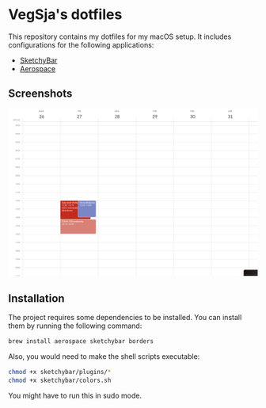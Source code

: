 # VegSja's dotfiles
This repository contains my dotfiles for my macOS setup. It includes configurations for the following applications:
- [SketchyBar](https://github.com/FelixKratz/SketchyBar)
- [Aerospace](https://github.com/nikitabobko/AeroSpace)

## Screenshots
![Screenshot](screen.png)

## Installation
The project requires some dependencies to be installed. You can install them by running the following command:
```bash
brew install aerospace sketchybar borders
```

Also, you would need to make the shell scripts executable:
```bash
chmod +x sketchybar/plugins/*
chmod +x sketchybar/colors.sh
```
You might have to run this in sudo mode.
